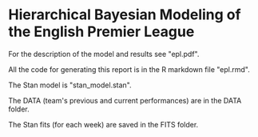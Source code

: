 # Hierarchical Bayesian Modeling of the English Premier League

For the description of the model and results see "epl.pdf". 

All the code for generating this report is in the R markdown file "epl.rmd".

The Stan model is "stan_model.stan".

The DATA (team's previous and current performances) are in the DATA folder.

The Stan fits (for each week) are saved in the FITS folder.
